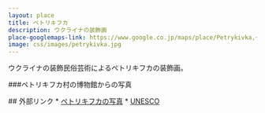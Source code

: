 ```yaml
---
layout: place
title: ペトリキフカ
description: ウクライナの装飾画
place-googlemaps-link: https://www.google.co.jp/maps/place/Petrykivka,+Dnipropetrovsk+Oblast,+Ukraine/
image: css/images/petrykivka.jpg
---
```

ウクライナの装飾民俗芸術によるペトリキフカの装飾画。

###ペトリキフカ村の博物館からの写真
<div class="lazyload">
<!--
<div about='https://farm4.static.flickr.com/3900/14813723024_f83d7be501_b.jpg'><a href='https://www.flickr.com/photos/76996987@N04/14813723024/' target='_blank'><img xmlns:dct='http://purl.org/dc/terms/' href='http://purl.org/dc/dcmitype/StillImage' rel='dct:type' src='https://farm4.static.flickr.com/3900/14813723024_f83d7be501_b.jpg' alt='IMG_1390 by Artem Nagornyi, on Flickr' title='IMG_1390 by Artem Nagornyi, on Flickr' border='0'/></a><br/><a rel='license' href='http://creativecommons.org/licenses/by-nc-nd/2.0/' target='_blank'><img src='http://i.creativecommons.org/l/by-nc-nd/2.0/80x15.png' alt='Creative Commons Creative Commons Attribution-Noncommercial-No Derivative Works 2.0 Generic License' title='Creative Commons Creative Commons Attribution-Noncommercial-No Derivative Works 2.0 Generic License' border='0' align='left'></a>&nbsp; &nbsp;by&nbsp;<a href='https://www.flickr.com/people/76996987@N04/' target='_blank'>&nbsp;</a><a xmlns:cc='http://creativecommons.org/ns#' rel='cc:attributionURL' property='cc:attributionName' href='https://www.flickr.com/people/76996987@N04/' target='_blank'>Artem Nagornyi</a><a href='http://www.imagecodr.org/' target='_blank'>&nbsp;</a></div>
-->
</div>
<div class="lazyload">
<!--
<div about='https://farm3.static.flickr.com/2902/14629441539_a3c9a46a45_b.jpg'><a href='https://www.flickr.com/photos/76996987@N04/14629441539/' target='_blank'><img xmlns:dct='http://purl.org/dc/terms/' href='http://purl.org/dc/dcmitype/StillImage' rel='dct:type' src='https://farm3.static.flickr.com/2902/14629441539_a3c9a46a45_b.jpg' alt='IMG_1336 by Artem Nagornyi, on Flickr' title='IMG_1336 by Artem Nagornyi, on Flickr' border='0'/></a><br/><a rel='license' href='http://creativecommons.org/licenses/by-nc-nd/2.0/' target='_blank'><img src='http://i.creativecommons.org/l/by-nc-nd/2.0/80x15.png' alt='Creative Commons Creative Commons Attribution-Noncommercial-No Derivative Works 2.0 Generic License' title='Creative Commons Creative Commons Attribution-Noncommercial-No Derivative Works 2.0 Generic License' border='0' align='left'></a>&nbsp; &nbsp;by&nbsp;<a href='https://www.flickr.com/people/76996987@N04/' target='_blank'>&nbsp;</a><a xmlns:cc='http://creativecommons.org/ns#' rel='cc:attributionURL' property='cc:attributionName' href='https://www.flickr.com/people/76996987@N04/' target='_blank'>Artem Nagornyi</a><a href='http://www.imagecodr.org/' target='_blank'>&nbsp;</a></div>
-->
</div>
<div class="lazyload">
<!--
<div about='https://farm3.static.flickr.com/2936/14793099066_0e1e329368_b.jpg'><a href='https://www.flickr.com/photos/76996987@N04/14793099066/' target='_blank'><img xmlns:dct='http://purl.org/dc/terms/' href='http://purl.org/dc/dcmitype/StillImage' rel='dct:type' src='https://farm3.static.flickr.com/2936/14793099066_0e1e329368_b.jpg' alt='IMG_1391 by Artem Nagornyi, on Flickr' title='IMG_1391 by Artem Nagornyi, on Flickr' border='0'/></a><br/><a rel='license' href='http://creativecommons.org/licenses/by-nc-nd/2.0/' target='_blank'><img src='http://i.creativecommons.org/l/by-nc-nd/2.0/80x15.png' alt='Creative Commons Creative Commons Attribution-Noncommercial-No Derivative Works 2.0 Generic License' title='Creative Commons Creative Commons Attribution-Noncommercial-No Derivative Works 2.0 Generic License' border='0' align='left'></a>&nbsp; &nbsp;by&nbsp;<a href='https://www.flickr.com/people/76996987@N04/' target='_blank'>&nbsp;</a><a xmlns:cc='http://creativecommons.org/ns#' rel='cc:attributionURL' property='cc:attributionName' href='https://www.flickr.com/people/76996987@N04/' target='_blank'>Artem Nagornyi</a><a href='http://www.imagecodr.org/' target='_blank'>&nbsp;</a></div>
-->
</div>
<div class="lazyload">
<!--
<div about='https://farm4.static.flickr.com/3867/14816097045_5132f1ffce_b.jpg'><a href='https://www.flickr.com/photos/76996987@N04/14816097045/' target='_blank'><img xmlns:dct='http://purl.org/dc/terms/' href='http://purl.org/dc/dcmitype/StillImage' rel='dct:type' src='https://farm4.static.flickr.com/3867/14816097045_5132f1ffce_b.jpg' alt='IMG_1392 by Artem Nagornyi, on Flickr' title='IMG_1392 by Artem Nagornyi, on Flickr' border='0'/></a><br/><a rel='license' href='http://creativecommons.org/licenses/by-nc-nd/2.0/' target='_blank'><img src='http://i.creativecommons.org/l/by-nc-nd/2.0/80x15.png' alt='Creative Commons Creative Commons Attribution-Noncommercial-No Derivative Works 2.0 Generic License' title='Creative Commons Creative Commons Attribution-Noncommercial-No Derivative Works 2.0 Generic License' border='0' align='left'></a>&nbsp; &nbsp;by&nbsp;<a href='https://www.flickr.com/people/76996987@N04/' target='_blank'>&nbsp;</a><a xmlns:cc='http://creativecommons.org/ns#' rel='cc:attributionURL' property='cc:attributionName' href='https://www.flickr.com/people/76996987@N04/' target='_blank'>Artem Nagornyi</a><a href='http://www.imagecodr.org/' target='_blank'>&nbsp;</a></div>
-->
</div>
<div class="lazyload">
<!--
<div about='https://farm6.static.flickr.com/5556/14813721074_b3c6debb54_b.jpg'><a href='https://www.flickr.com/photos/76996987@N04/14813721074/' target='_blank'><img xmlns:dct='http://purl.org/dc/terms/' href='http://purl.org/dc/dcmitype/StillImage' rel='dct:type' src='https://farm6.static.flickr.com/5556/14813721074_b3c6debb54_b.jpg' alt='IMG_1400 by Artem Nagornyi, on Flickr' title='IMG_1400 by Artem Nagornyi, on Flickr' border='0'/></a><br/><a rel='license' href='http://creativecommons.org/licenses/by-nc-nd/2.0/' target='_blank'><img src='http://i.creativecommons.org/l/by-nc-nd/2.0/80x15.png' alt='Creative Commons Creative Commons Attribution-Noncommercial-No Derivative Works 2.0 Generic License' title='Creative Commons Creative Commons Attribution-Noncommercial-No Derivative Works 2.0 Generic License' border='0' align='left'></a>&nbsp; &nbsp;by&nbsp;<a href='https://www.flickr.com/people/76996987@N04/' target='_blank'>&nbsp;</a><a xmlns:cc='http://creativecommons.org/ns#' rel='cc:attributionURL' property='cc:attributionName' href='https://www.flickr.com/people/76996987@N04/' target='_blank'>Artem Nagornyi</a><a href='http://www.imagecodr.org/' target='_blank'>&nbsp;</a></div>
-->
</div>
<div class="lazyload">
<!--
<div about='https://farm6.static.flickr.com/5574/14813002391_71dfba854c_b.jpg'><a href='https://www.flickr.com/photos/76996987@N04/14813002391/' target='_blank'><img xmlns:dct='http://purl.org/dc/terms/' href='http://purl.org/dc/dcmitype/StillImage' rel='dct:type' src='https://farm6.static.flickr.com/5574/14813002391_71dfba854c_b.jpg' alt='IMG_1402 by Artem Nagornyi, on Flickr' title='IMG_1402 by Artem Nagornyi, on Flickr' border='0'/></a><br/><a rel='license' href='http://creativecommons.org/licenses/by-nc-nd/2.0/' target='_blank'><img src='http://i.creativecommons.org/l/by-nc-nd/2.0/80x15.png' alt='Creative Commons Creative Commons Attribution-Noncommercial-No Derivative Works 2.0 Generic License' title='Creative Commons Creative Commons Attribution-Noncommercial-No Derivative Works 2.0 Generic License' border='0' align='left'></a>&nbsp; &nbsp;by&nbsp;<a href='https://www.flickr.com/people/76996987@N04/' target='_blank'>&nbsp;</a><a xmlns:cc='http://creativecommons.org/ns#' rel='cc:attributionURL' property='cc:attributionName' href='https://www.flickr.com/people/76996987@N04/' target='_blank'>Artem Nagornyi</a><a href='http://www.imagecodr.org/' target='_blank'>&nbsp;</a></div>
-->
</div>
<div class="lazyload">
<!--
<div about='https://farm3.static.flickr.com/2910/14815751462_7319410c93_b.jpg'><a href='https://www.flickr.com/photos/76996987@N04/14815751462/' target='_blank'><img xmlns:dct='http://purl.org/dc/terms/' href='http://purl.org/dc/dcmitype/StillImage' rel='dct:type' src='https://farm3.static.flickr.com/2910/14815751462_7319410c93_b.jpg' alt='IMG_1331 by Artem Nagornyi, on Flickr' title='IMG_1331 by Artem Nagornyi, on Flickr' border='0'/></a><br/><a rel='license' href='http://creativecommons.org/licenses/by-nc-nd/2.0/' target='_blank'><img src='http://i.creativecommons.org/l/by-nc-nd/2.0/80x15.png' alt='Creative Commons Creative Commons Attribution-Noncommercial-No Derivative Works 2.0 Generic License' title='Creative Commons Creative Commons Attribution-Noncommercial-No Derivative Works 2.0 Generic License' border='0' align='left'></a>&nbsp; &nbsp;by&nbsp;<a href='https://www.flickr.com/people/76996987@N04/' target='_blank'>&nbsp;</a><a xmlns:cc='http://creativecommons.org/ns#' rel='cc:attributionURL' property='cc:attributionName' href='https://www.flickr.com/people/76996987@N04/' target='_blank'>Artem Nagornyi</a><a href='http://www.imagecodr.org/' target='_blank'>&nbsp;</a></div>
-->
</div>
<div class="lazyload">
<!--
<div about='https://farm3.static.flickr.com/2927/14629460428_c46ee10406_b.jpg'><a href='https://www.flickr.com/photos/76996987@N04/14629460428/' target='_blank'><img xmlns:dct='http://purl.org/dc/terms/' href='http://purl.org/dc/dcmitype/StillImage' rel='dct:type' src='https://farm3.static.flickr.com/2927/14629460428_c46ee10406_b.jpg' alt='IMG_1386 by Artem Nagornyi, on Flickr' title='IMG_1386 by Artem Nagornyi, on Flickr' border='0'/></a><br/><a rel='license' href='http://creativecommons.org/licenses/by-nc-nd/2.0/' target='_blank'><img src='http://i.creativecommons.org/l/by-nc-nd/2.0/80x15.png' alt='Creative Commons Creative Commons Attribution-Noncommercial-No Derivative Works 2.0 Generic License' title='Creative Commons Creative Commons Attribution-Noncommercial-No Derivative Works 2.0 Generic License' border='0' align='left'></a>&nbsp; &nbsp;by&nbsp;<a href='https://www.flickr.com/people/76996987@N04/' target='_blank'>&nbsp;</a><a xmlns:cc='http://creativecommons.org/ns#' rel='cc:attributionURL' property='cc:attributionName' href='https://www.flickr.com/people/76996987@N04/' target='_blank'>Artem Nagornyi</a><a href='http://www.imagecodr.org/' target='_blank'>&nbsp;</a></div>
-->
</div>
<div class="lazyload">
<!--
<div about='https://farm3.static.flickr.com/2934/14629464118_3e2c2e0ff8_b.jpg'><a href='https://www.flickr.com/photos/76996987@N04/14629464118/' target='_blank'><img xmlns:dct='http://purl.org/dc/terms/' href='http://purl.org/dc/dcmitype/StillImage' rel='dct:type' src='https://farm3.static.flickr.com/2934/14629464118_3e2c2e0ff8_b.jpg' alt='IMG_1372 by Artem Nagornyi, on Flickr' title='IMG_1372 by Artem Nagornyi, on Flickr' border='0'/></a><br/><a rel='license' href='http://creativecommons.org/licenses/by-nc-nd/2.0/' target='_blank'><img src='http://i.creativecommons.org/l/by-nc-nd/2.0/80x15.png' alt='Creative Commons Creative Commons Attribution-Noncommercial-No Derivative Works 2.0 Generic License' title='Creative Commons Creative Commons Attribution-Noncommercial-No Derivative Works 2.0 Generic License' border='0' align='left'></a>&nbsp; &nbsp;by&nbsp;<a href='https://www.flickr.com/people/76996987@N04/' target='_blank'>&nbsp;</a><a xmlns:cc='http://creativecommons.org/ns#' rel='cc:attributionURL' property='cc:attributionName' href='https://www.flickr.com/people/76996987@N04/' target='_blank'>Artem Nagornyi</a><a href='http://www.imagecodr.org/' target='_blank'>&nbsp;</a></div>
-->
</div>
<div class="lazyload">
<!--
<div about='https://farm3.static.flickr.com/2919/14816094905_4f7b9cb089_b.jpg'><a href='https://www.flickr.com/photos/76996987@N04/14816094905/' target='_blank'><img xmlns:dct='http://purl.org/dc/terms/' href='http://purl.org/dc/dcmitype/StillImage' rel='dct:type' src='https://farm3.static.flickr.com/2919/14816094905_4f7b9cb089_b.jpg' alt='IMG_1404 by Artem Nagornyi, on Flickr' title='IMG_1404 by Artem Nagornyi, on Flickr' border='0'/></a><br/><a rel='license' href='http://creativecommons.org/licenses/by-nc-nd/2.0/' target='_blank'><img src='http://i.creativecommons.org/l/by-nc-nd/2.0/80x15.png' alt='Creative Commons Creative Commons Attribution-Noncommercial-No Derivative Works 2.0 Generic License' title='Creative Commons Creative Commons Attribution-Noncommercial-No Derivative Works 2.0 Generic License' border='0' align='left'></a>&nbsp; &nbsp;by&nbsp;<a href='https://www.flickr.com/people/76996987@N04/' target='_blank'>&nbsp;</a><a xmlns:cc='http://creativecommons.org/ns#' rel='cc:attributionURL' property='cc:attributionName' href='https://www.flickr.com/people/76996987@N04/' target='_blank'>Artem Nagornyi</a><a href='http://www.imagecodr.org/' target='_blank'>&nbsp;</a></div>
-->
</div>
<div class="lazyload">
<!--
<div about='https://farm6.static.flickr.com/5590/14629434379_31d33a04cb_b.jpg'><a href='https://www.flickr.com/photos/76996987@N04/14629434379/' target='_blank'><img xmlns:dct='http://purl.org/dc/terms/' href='http://purl.org/dc/dcmitype/StillImage' rel='dct:type' src='https://farm6.static.flickr.com/5590/14629434379_31d33a04cb_b.jpg' alt='IMG_1380 by Artem Nagornyi, on Flickr' title='IMG_1380 by Artem Nagornyi, on Flickr' border='0'/></a><br/><a rel='license' href='http://creativecommons.org/licenses/by-nc-nd/2.0/' target='_blank'><img src='http://i.creativecommons.org/l/by-nc-nd/2.0/80x15.png' alt='Creative Commons Creative Commons Attribution-Noncommercial-No Derivative Works 2.0 Generic License' title='Creative Commons Creative Commons Attribution-Noncommercial-No Derivative Works 2.0 Generic License' border='0' align='left'></a>&nbsp; &nbsp;by&nbsp;<a href='https://www.flickr.com/people/76996987@N04/' target='_blank'>&nbsp;</a><a xmlns:cc='http://creativecommons.org/ns#' rel='cc:attributionURL' property='cc:attributionName' href='https://www.flickr.com/people/76996987@N04/' target='_blank'>Artem Nagornyi</a><a href='http://www.imagecodr.org/' target='_blank'>&nbsp;</a></div>
-->
</div>
## 外部リンク
* <a href="http://instagram.com/petrykivka">ペトリキフカの写真</a>
* <a href="http://www.unesco.org/culture/ich/RL/00893">UNESCO</a>
